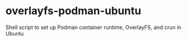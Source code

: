# overlayfs-podman-ubuntu
Shell script to set up Podman container runtime, OverlayFS, and crun in Ubuntu
